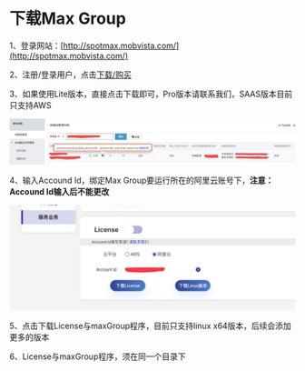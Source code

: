 # 下载Max Group

1、登录网站：[http://spotmax.mobvista.com/](http://spotmax.mobvista.com/)

2、注册/登录用户，点击[下载/购买](http://spotmax.mobvista.com/pricing)

3、如果使用Lite版本，直接点击下载即可，Pro版本请联系我们，SAAS版本目前只支持AWS

![](../../../.gitbook/assets/image%20%28120%29.png)

4、输入Accound Id，绑定Max Group要运行所在的阿里云账号下，**注意：Accound Id输入后不能更改**

![](../../../.gitbook/assets/qq20200413-162347.png)

5、点击下载License与maxGroup程序，目前只支持linux x64版本，后续会添加更多的版本

6、License与maxGroup程序，须在同一个目录下

